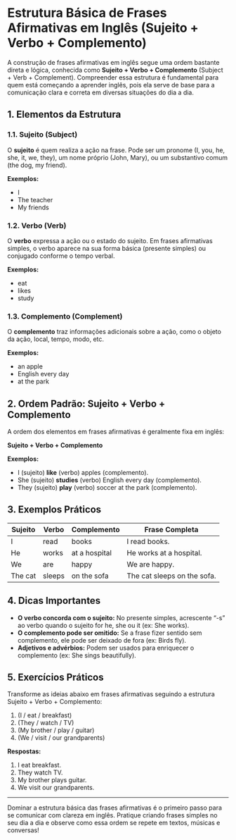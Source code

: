 
# Estrutura Básica de Frases Afirmativas em Inglês (Sujeito + Verbo + Complemento)

A construção de frases afirmativas em inglês segue uma ordem bastante direta e lógica, conhecida como **Sujeito + Verbo + Complemento** (Subject + Verb + Complement). Compreender essa estrutura é fundamental para quem está começando a aprender inglês, pois ela serve de base para a comunicação clara e correta em diversas situações do dia a dia.

## 1. Elementos da Estrutura

### 1.1. Sujeito (Subject)
O **sujeito** é quem realiza a ação na frase. Pode ser um pronome (I, you, he, she, it, we, they), um nome próprio (John, Mary), ou um substantivo comum (the dog, my friend).

**Exemplos:**
- I
- The teacher
- My friends

### 1.2. Verbo (Verb)
O **verbo** expressa a ação ou o estado do sujeito. Em frases afirmativas simples, o verbo aparece na sua forma básica (presente simples) ou conjugado conforme o tempo verbal.

**Exemplos:**
- eat
- likes
- study

### 1.3. Complemento (Complement)
O **complemento** traz informações adicionais sobre a ação, como o objeto da ação, local, tempo, modo, etc.

**Exemplos:**
- an apple
- English every day
- at the park

## 2. Ordem Padrão: Sujeito + Verbo + Complemento

A ordem dos elementos em frases afirmativas é geralmente fixa em inglês:

**Sujeito + Verbo + Complemento**

**Exemplos:**
- I (sujeito) **like** (verbo) apples (complemento).
- She (sujeito) **studies** (verbo) English every day (complemento).
- They (sujeito) **play** (verbo) soccer at the park (complemento).

## 3. Exemplos Práticos

| Sujeito | Verbo   | Complemento         | Frase Completa                  |
|---------|---------|---------------------|---------------------------------|
| I       | read    | books               | I read books.                   |
| He      | works   | at a hospital       | He works at a hospital.         |
| We      | are     | happy               | We are happy.                   |
| The cat | sleeps  | on the sofa         | The cat sleeps on the sofa.     |

## 4. Dicas Importantes

- **O verbo concorda com o sujeito:** No presente simples, acrescente “-s” ao verbo quando o sujeito for he, she ou it (ex: She works).
- **O complemento pode ser omitido:** Se a frase fizer sentido sem complemento, ele pode ser deixado de fora (ex: Birds fly).
- **Adjetivos e advérbios:** Podem ser usados para enriquecer o complemento (ex: She sings beautifully).

## 5. Exercícios Práticos

Transforme as ideias abaixo em frases afirmativas seguindo a estrutura Sujeito + Verbo + Complemento:

1. (I / eat / breakfast)
2. (They / watch / TV)
3. (My brother / play / guitar)
4. (We / visit / our grandparents)

**Respostas:**
1. I eat breakfast.
2. They watch TV.
3. My brother plays guitar.
4. We visit our grandparents.

---

Dominar a estrutura básica das frases afirmativas é o primeiro passo para se comunicar com clareza em inglês. Pratique criando frases simples no seu dia a dia e observe como essa ordem se repete em textos, músicas e conversas!
```

